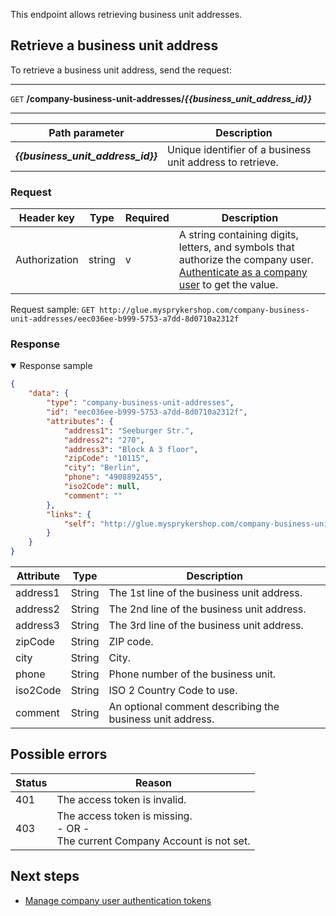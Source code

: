 This endpoint allows retrieving business unit addresses.


## Retrieve a business unit address
To retrieve a business unit address, send the request:

***
`GET` **/company-business-unit-addresses/*{{business_unit_address_id}}***
***


| Path parameter | Description |
| --- | --- |
| ***{{business_unit_address_id}}*** | Unique identifier of a business unit address to retrieve.  |

### Request

| Header key | Type | Required | Description |
| --- | --- | --- | --- |
| Authorization | string | v | A string containing digits, letters, and symbols that authorize the company user. [Authenticate as a company user](https://documentation.spryker.com/docs/authenticating-as-a-company-user#authenticate-as-a-company-user) to get the value.  |

Request sample: `GET http://glue.mysprykershop.com/company-business-unit-addresses/eec036ee-b999-5753-a7dd-8d0710a2312f`




### Response





<details open>
    <summary>Response sample</summary>
    
```json
{
    "data": {
        "type": "company-business-unit-addresses",
        "id": "eec036ee-b999-5753-a7dd-8d0710a2312f",
        "attributes": {
            "address1": "Seeburger Str.",
            "address2": "270",
            "address3": "Block A 3 floor",
            "zipCode": "10115",
            "city": "Berlin",
            "phone": "4908892455",
            "iso2Code": null,
            "comment": ""
        },
        "links": {
            "self": "http://glue.mysprykershop.com/company-business-unit-addresses/eec036ee-b999-5753-a7dd-8d0710a2312f"
        }
    }
}
```

</details>

| Attribute | Type | Description |
| --- | --- | --- |
| address1 | String | The 1st line of the business unit address. |
| address2 | String | The 2nd line of the business unit address. |
| address3 | String | The 3rd line of the business unit address. |
| zipCode  | String | ZIP code. |
| city  | String | City. |
| phone | String | Phone number of the business unit. |
| iso2Code | String | ISO 2 Country Code to use. |
| comment | String | An optional comment describing the business unit address. |

## Possible errors

| Status | Reason |
| --- | --- |
| 401 | The access token is invalid. |
| 403 | The access token is missing.</br>- OR -</br>The current Company Account is not set. |



##  Next steps

* [Manage company user authentication tokens](https://documentation.spryker.com/docs/managing-company-user-authentication-tokens)